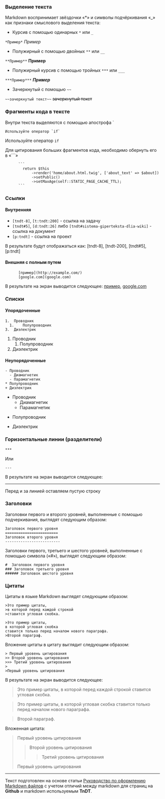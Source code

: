 ###	Выделение текста
Markdown воспринимает звёздочки «*» и символы подчёркивания «_» как признаки смыслового выделения текста:
- Курсив с помощью одинарных `*` или `_`

`*Пример*` *Пример*

- Полужирный с помощью двойных `**` или `__`

`**Пример**` **Пример**

- Полужирный курсив с помощью тройных `***` или `___`

`***Пример***` ***Пример***

- Зачеркнутый с помощью `~~`

`~~зачеркнутый текст~~` ~~зачеркнутый текст~~


### Фрагменты кода в тексте
Внутри текста выделяются с помощью апострофа `

```
Используйте оператор `if`
```
Используйте оператор `if`

Для цитирования больших фрагментов кода, необходимо обернуть его в «\`\`\`»
```
      ```
        return $this
            ->render('home/about.html.twig', ['about_text' => $about])
            ->setPublic()
            ->setMaxAge(self::STATIC_PAGE_CACHE_TTL);
      ```
```


### Ссылки
#### Внутренняя

 - `[tndt-8]`, `[t:tndt:200]` - ссылка на задачу
 - `[tndt#5]`, `[d:tndt:26]` либо `[tndt#sistema-giperteksta-dlia-wiki]` - ссылка на документ
 - `[p:tndt]` - ссылка на проект

В результате будут отображаться как: [tndt-8], [tndt-200], [tndt#5], [p:tndt]

#### Внешняя с полным путем
```
      [пример](http://example.com/)
      [google.com](google.com)
```
В результате на экран выводится следующее:
[пример](http://example.com/), [google.com](google.com)



### Списки
#### Упорядоченные

    1.	Проводник
      1.	Полупроводник
    3.	Диэлектрик
1. Проводник
   1. Полупроводник
3. Диэлектрик

#### Неупорядоченные
    - Проводник
      - Диамагнетик
      - Парамагнетик
    * Полупроводник
    + Диэлектрик
- Проводник
  - Диамагнетик
  - Парамагнетик
* Полупроводник
+ Диэлектрик



### Горизонтальные линии (разделители)

    ***

Или

    ---

В результате на экран выводится следующее:

***

Перед и за линией оставляем пустую строку


### Заголовки
Заголовки первого и второго уровней, выполненные с помощью подчеркивания, выглядят следующим образом:

    Заголовок первого уровня
    ========================
    Заголовок второго уровня
    -------------------------
Заголовки первого, третьего и шестого уровней, выполненные с помощью символа («#»), выглядят следующим образом:

    #  Заголовок первого уровня
    ### Заголовок третьего уровня
    ###### Заголовок шестого уровня


### Цитаты

Цитаты в языке Markdown выглядят следующим образом:

    >Это пример цитаты,
    >в которой перед каждой строкой
    >ставится угловая скобка.

    >Это пример цитаты,
    в которой угловая скобка
    ставится только перед началом нового параграфа.
    >Второй параграф.

Вложение цитаты в цитату выглядит следующим образом:

    > Первый уровень цитирования
    >> Второй уровень цитирования
    >>> Третий уровень цитирования
    >
    >Первый уровень цитирования
В результате на экран выводится следующее:

>Это пример цитаты,
>в которой перед каждой строкой
>ставится угловая скобка.

>Это пример цитаты,
в которой угловая скобка
ставится только перед началом нового параграфа.

>Второй параграф.

Вложенная цитата:

> Первый уровень цитирования
>> Второй уровень цитирования
>>> Третий уровень цитирования
>
>Первый уровень цитирования


***
Текст подготовлен на основе статьи [Руководство по оформлению Markdown файлов](https://gist.github.com/Jekins/2bf2d0638163f1294637) 
с учетом отличий между markdown для страниц на **Github** и markdown используемым **TnDT**. 